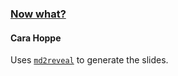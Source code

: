 ### [Now what?](http://ckhoppe.github.io/Georgetown-talk/)

#### Cara Hoppe

Uses [`md2reveal`](https://github.com/thoppe/md2reveal) to generate the slides.